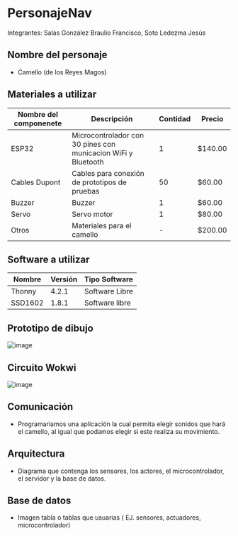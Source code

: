 # PersonajeNav

Integrantes: Salas González Braulio Francisco, Soto Ledezma Jesús

## Nombre del personaje
-  Camello (de los Reyes Magos)

## Materiales a utilizar
|Nombre del componenete|Descripción|Contidad|Precio|
|-|-|-|-|
|ESP32|Microcontrolador con 30 pines con municacion WiFi y Bluetooth|1|$140.00|
|Cables Dupont|Cables para conexión de prototipos de pruebas|50|$60.00|
|Buzzer | Buzzer |1|$60.00|
|Servo | Servo motor |1|$80.00|
|Otros |Materiales para el camello |-|$200.00|

## Software a utilizar
|Nombre|Versión|Tipo Software|
|-|-|-|
|Thonny|4.2.1|Software Libre|
|SSD1602|1.8.1|Software libre|


## Prototipo de dibujo
![image](https://github.com/LoboFH/PersonajeNav/assets/135056226/bfc9260a-cbf1-4850-bfbf-53c066ea5bda)

## Circuito Wokwi
![image](https://github.com/LoboFH/PersonajeNav/assets/135056226/c66e3528-749c-4680-9be0-9e1782d5e3df)


## Comunicación
- Programariamos una aplicación la cual permita elegir sonidos que hará el camello, al igual que podamos elegir si este realiza su movimiento.
## Arquitectura
- Diagrama que contenga los sensores, los actores, el microcontrolador, el servidor y la base de datos.
## Base de datos
- Imagen tabla o tablas que usuarias ( EJ. sensores, actuadores, microcontrolador)
